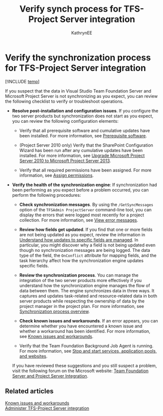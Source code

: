 ﻿---
title: Verify synch process for TFS-Project Server integration
titleSuffix: TFS 
description: Verify the synchronization process for the integration of Team Foundation Server & Project Server  
ms.prod: devops
ms.technology: devops-agile
ms.assetid: 767af0db-6c5d-4c1e-b2a3-8b4ffbd8ff6d
ms.manager: mijacobs
ms.author: kaelli
author: KathrynEE
ms.topic: troubleshooting
ms.date: 01/12/2017
---


# Verify the synchronization process for TFS-Project Server integration
[!INCLUDE [temp](../../_shared/tfs-ps-sync-header.md)]

<a name="top"></a> If you suspect that the data in Visual Studio Team Foundation Server and Microsoft Project Server is not synchronizing as you expect, you can review the following checklist to verify or troubleshoot operations.  
  
- **Resolve post-installation and configuration issues**. If you configure the two server products but synchronization does not start as you expect, you can review the following configuration elements:  
  
  -   Verify that all prerequisite software and cumulative updates have been installed. For more information, see [Prerequisite software](system-and-setup-requirements.md#prereq).  
  
  -   (Project Server 2010 only) Verify that the SharePoint Configuration Wizard has been run after any cumulative updates have been installed. For more information, see [Upgrade Microsoft Project Server 2010  to Microsoft Project Server 2013](upgrade-ps-2010-to-ps-2013.md).  
  
  -   Verify that all required permissions have been assigned. For more information, see [Assign permissions](assign-permissions-support-tfs-project-server-integration.md).  
  
- **Verify the health of the synchronization engine**: If synchronization had been performing as you expect before a problem occurred, you can perform the following procedures:  
  
  -   **Check synchronization messages**. By using the `/GetSyncMessages` option of the `TFSAdmin ProjectServer` command-line tool, you can display the errors that were logged most recently for a project collection. For more information, see [View error messages](view-synch-error-messages.md).  
  
  -   **Review how fields get updated**. If you find that one or more fields are not being updated as you expect, review the information in [Understand how updates to specific fields are managed](understand-how-updates-to-specific-fields-managed.md). In particular, you might discover why a field is not being updated even though no synchronization messages are being logged. The data type of the field, the `OnConflict` attribute for mapping fields, and the task hierarchy affect how the synchronization engine updates specific fields.  
  
  -   **Review the synchronization process**. You can manage the integration of the two server products more effectively if you understand how the synchronization engine manages the flow of data between them. The engine synchronizes data in three ways. It captures and updates task-related and resource-related data in both server products while respecting the ownership of data by the project manager in the project plan. For more information, see [Synchronization process overview](synchronization-process-overview.md).  
  
  -   **Check known issues and workarounds**. If an error appears, you can  determine whether you have encountered a known issue and whether a workaround has been identified. For more information, see [Known issues and workarounds](known-issues-and-workarounds.md).  
  -   Verify that the Team Foundation Background Job Agent is running. For more information, see [Stop and start services, application pools, and websites](/azure/devops/server/admin/stop-start-stuff).  
  
  If you have reviewed these suggestions and you still suspect a problem, visit the following forum on the Microsoft website: [Team Foundation Server and Project Server Integration](https://go.microsoft.com/fwlink/?LinkId=207282).  
  
## Related articles  
 [Known issues and workarounds](known-issues-and-workarounds.md)   
 [Administer TFS-Project Server integration](administrate-integration-tfs-project-server.md)

